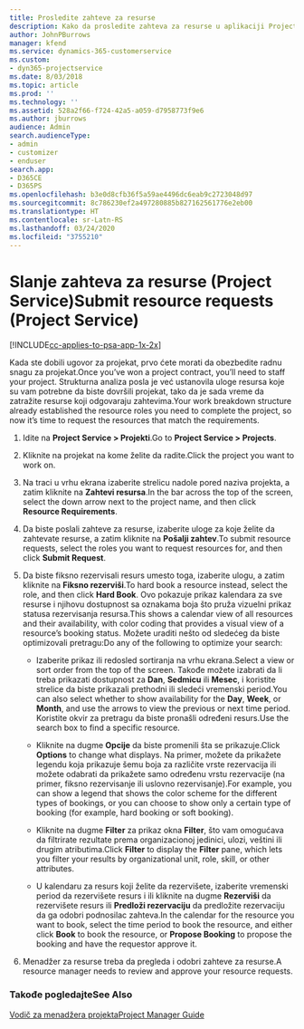 ```yaml
---
title: Prosledite zahteve za resurse
description: Kako da prosledite zahteva za resurse u aplikaciji Project Service
author: JohnPBurrows
manager: kfend
ms.service: dynamics-365-customerservice
ms.custom:
- dyn365-projectservice
ms.date: 8/03/2018
ms.topic: article
ms.prod: ''
ms.technology: ''
ms.assetid: 528a2f66-f724-42a5-a059-d7958773f9e6
ms.author: jburrows
audience: Admin
search.audienceType:
- admin
- customizer
- enduser
search.app:
- D365CE
- D365PS
ms.openlocfilehash: b3e0d8cfb36f5a59ae4496dc6eab9c2723048d97
ms.sourcegitcommit: 8c786230ef2a497280885b827162561776e2eb00
ms.translationtype: HT
ms.contentlocale: sr-Latn-RS
ms.lasthandoff: 03/24/2020
ms.locfileid: "3755210"
---
```

# <a name="submit-resource-requests-project-service"></a><span data-ttu-id="5ad28-103">Slanje zahteva za resurse (Project Service)</span><span class="sxs-lookup"><span data-stu-id="5ad28-103">Submit resource requests (Project Service)</span></span>

[!INCLUDE[cc-applies-to-psa-app-1x-2x](../includes/cc-applies-to-psa-app-1x-2x.md)]

<span data-ttu-id="5ad28-104">Kada ste dobili ugovor za projekat, prvo ćete morati da obezbedite radnu snagu za projekat.</span><span class="sxs-lookup"><span data-stu-id="5ad28-104">Once you’ve won a project contract, you’ll need to staff your project.</span></span> <span data-ttu-id="5ad28-105">Strukturna analiza posla je već ustanovila uloge resursa koje su vam potrebne da biste dovršili projekat, tako da je sada vreme da zatražite resurse koji odgovaraju zahtevima.</span><span class="sxs-lookup"><span data-stu-id="5ad28-105">Your work breakdown structure already established the resource roles you need to complete the project, so now it’s time to request the resources that match the requirements.</span></span>  
  
1.  <span data-ttu-id="5ad28-106">Idite na **Project Service > Projekti**.</span><span class="sxs-lookup"><span data-stu-id="5ad28-106">Go to **Project Service > Projects**.</span></span>  
  
2.  <span data-ttu-id="5ad28-107">Kliknite na projekat na kome želite da radite.</span><span class="sxs-lookup"><span data-stu-id="5ad28-107">Click the project you want to work on.</span></span>  
  
3.  <span data-ttu-id="5ad28-108">Na traci u vrhu ekrana izaberite strelicu nadole pored naziva projekta, a zatim kliknite na **Zahtevi resursa**.</span><span class="sxs-lookup"><span data-stu-id="5ad28-108">In the bar across the top of the screen, select the down arrow next to the project name, and then click **Resource Requirements**.</span></span>  
  
4.  <span data-ttu-id="5ad28-109">Da biste poslali zahteve za resurse, izaberite uloge za koje želite da zahtevate resurse, a zatim kliknite na **Pošalji zahtev**.</span><span class="sxs-lookup"><span data-stu-id="5ad28-109">To submit resource requests, select the roles you want to request resources for, and then click **Submit Request**.</span></span>  
  
5.  <span data-ttu-id="5ad28-110">Da biste fiksno rezervisali resurs umesto toga, izaberite ulogu, a zatim kliknite na **Fiksno rezerviši**.</span><span class="sxs-lookup"><span data-stu-id="5ad28-110">To hard book a resource instead, select the role, and then click **Hard Book**.</span></span> <span data-ttu-id="5ad28-111">Ovo pokazuje prikaz kalendara za sve resurse i njihovu dostupnost sa oznakama boja što pruža vizuelni prikaz statusa rezervisanja resursa.</span><span class="sxs-lookup"><span data-stu-id="5ad28-111">This shows a calendar view of all resources and their availability, with color coding that provides a visual view of a resource’s booking status.</span></span> <span data-ttu-id="5ad28-112">Možete uraditi nešto od sledećeg da biste optimizovali pretragu:</span><span class="sxs-lookup"><span data-stu-id="5ad28-112">Do any of the following to optimize your search:</span></span>  
  
    -   <span data-ttu-id="5ad28-113">Izaberite prikaz ili redosled sortiranja na vrhu ekrana.</span><span class="sxs-lookup"><span data-stu-id="5ad28-113">Select a view or sort order from the top of the screen.</span></span> <span data-ttu-id="5ad28-114">Takođe možete izabrati da li treba prikazati dostupnost za **Dan**, **Sedmicu** ili **Mesec**, i koristite strelice da biste prikazali prethodni ili sledeći vremenski period.</span><span class="sxs-lookup"><span data-stu-id="5ad28-114">You can also select whether to show availability for the **Day**, **Week**, or **Month**, and use the arrows to view the previous or next time period.</span></span> <span data-ttu-id="5ad28-115">Koristite okvir za pretragu da biste pronašli određeni resurs.</span><span class="sxs-lookup"><span data-stu-id="5ad28-115">Use the search box to find a specific resource.</span></span>  
  
    -   <span data-ttu-id="5ad28-116">Kliknite na dugme **Opcije** da biste promenili šta se prikazuje.</span><span class="sxs-lookup"><span data-stu-id="5ad28-116">Click **Options** to change what displays.</span></span> <span data-ttu-id="5ad28-117">Na primer, možete da prikažete legendu koja prikazuje šemu boja za različite vrste rezervacija ili možete odabrati da prikažete samo određenu vrstu rezervacije (na primer, fiksno rezervisanje ili uslovno rezervisanje).</span><span class="sxs-lookup"><span data-stu-id="5ad28-117">For example, you can show a legend that shows the color scheme for the different types of bookings, or you can choose to show only a certain type of booking (for example, hard booking or soft booking).</span></span>  
  
    -   <span data-ttu-id="5ad28-118">Kliknite na dugme **Filter** za prikaz okna **Filter**, što vam omogućava da filtrirate rezultate prema organizacionoj jedinici, ulozi, veštini ili drugim atributima.</span><span class="sxs-lookup"><span data-stu-id="5ad28-118">Click **Filter** to display the **Filter** pane, which lets you filter your results by organizational unit, role, skill, or other attributes.</span></span>  
  
    -   <span data-ttu-id="5ad28-119">U kalendaru za resurs koji želite da rezervišete, izaberite vremenski period da rezervišete resurs i ili kliknite na dugme **Rezerviši** da rezervišete resurs ili **Predloži rezervaciju** da predložite rezervaciju da ga odobri podnosilac zahteva.</span><span class="sxs-lookup"><span data-stu-id="5ad28-119">In the calendar for the resource you want to book, select the time period to book the resource, and either click **Book** to book the resource, or **Propose Booking** to propose the booking and have the requestor approve it.</span></span>  
  
6.  <span data-ttu-id="5ad28-120">Menadžer za resurse treba da pregleda i odobri zahteve za resurse.</span><span class="sxs-lookup"><span data-stu-id="5ad28-120">A resource manager needs to review and approve your resource requests.</span></span>  
  
### <a name="see-also"></a><span data-ttu-id="5ad28-121">Takođe pogledajte</span><span class="sxs-lookup"><span data-stu-id="5ad28-121">See Also</span></span>  
 [<span data-ttu-id="5ad28-122">Vodič za menadžera projekta</span><span class="sxs-lookup"><span data-stu-id="5ad28-122">Project Manager Guide</span></span>](../project-service/project-manager-guide.md)
